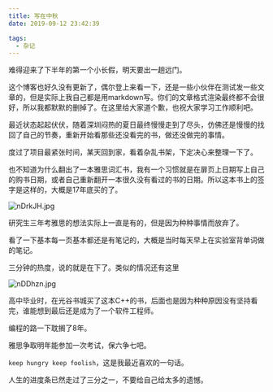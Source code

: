 ```yaml
---
title: 写在中秋
date: 2019-09-12 23:42:39

tags:
  - 杂记
---
```


难得迎来了下半年的第一个小长假，明天要出一趟远门。
<!-- more -->

这个博客也好久没有更新了，偶尔登上来看一下，还是一些小伙伴在测试发一些文章的，但是实际上我自己都是用markdown写。你们的文章格式渲染最终都不会很好，所以我都默默的删掉了。在这里给大家道个歉，也祝大家学习工作顺利吧。

最近状态起起伏伏，随着深圳闷热的夏日最终慢慢走到了尽头，仿佛还是慢慢的找回了自己的节奏，重新开始看那些还没看完的书，做还没做完的事情。

度过了项目最紧张时间，某天回到家，看着杂乱书架，下定决心来整理一下了。

也不知道为什么翻出了一本雅思词汇书，我有一个习惯就是在扉页上日期写上自己的购书日期，或者自己重新翻开一本很久没有看过的书的日期。所以这本书上的签字是这样的，大概是17年底买的了。

![nDrkJH.jpg](https://s2.ax1x.com/2019/09/12/nDrkJH.jpg)

研究生三年考雅思的想法实际上一直是有的，但是因为种种事情而放弃了。

看了一下基本每一页基本都还是有笔记的，大概是当时每天早上在实验室背单词做的笔记。

三分钟的热度，说的就是在下了。类似的情况还有这里

![nDDhzn.jpg](https://s2.ax1x.com/2019/09/12/nDDhzn.jpg)

高中毕业时，在光谷书城买了这本C++的书，后面也是因为种种原因没有坚持看完，谁能想到最后还是成为了一个软件工程师。

编程的路一下耽搁了8年。

雅思争取明年能参加一次考试，保六争七吧。

`keep hungry keep foolish`，这是我最近喜欢的一句话。

人生的进度条已然走过了三分之一，不要给自己给太多的遗憾。



